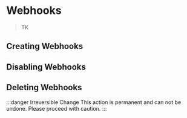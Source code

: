 # Webhooks

> TK

## Creating Webhooks

## Disabling Webhooks

## Deleting Webhooks

:::danger Irreversible Change
This action is permanent and can not be undone. Please proceed with caution.
:::
